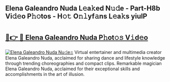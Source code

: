 ## Elena Galeandro Nuda L𝚎a𝚔ed N𝚞𝚍e - Part-H8b Vi𝚍𝚎o P𝚑𝚘tos - H𝚘𝚝 O𝚗𝚕yf𝚊ns L𝚎a𝚔s yiulP

# <h2><a href="http://kf1aby.oniu.top/?m=Elena+Galeandro+Nuda">🔗👉 🔴 Elena Galeandro Nuda P𝚑ot𝚘𝚜 V𝚒d𝚎o</a></h2>

[![Elena Galeandro Nuda Nu𝚍e𝚜](https://i.imgur.com/0qMVB7G.gif)](http://kf1aby.oniu.top/?m=Elena+Galeandro+Nuda)
Virtual entertainer and multimedia creator Elena Galeandro Nuda, acclaimed for sharing dance and lifestyle knowledge through trending choreographies and compact clips. Remarkable magician Elena Galeandro Nuda, acclaimed for their exceptional skills and accomplishments in the art of illusion.  
